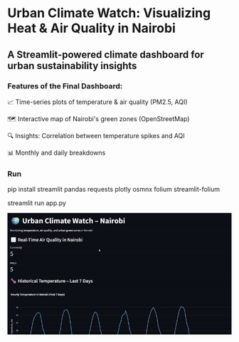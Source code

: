 # Urban Climate Watch: Visualizing Heat & Air Quality in Nairobi
## A Streamlit-powered climate dashboard for urban sustainability insights

### Features of the Final Dashboard:
📈 Time-series plots of temperature & air quality (PM2.5, AQI)

🗺️ Interactive map of Nairobi's green zones (OpenStreetMap)

🔍 Insights: Correlation between temperature spikes and AQI

📊 Monthly and daily breakdowns

### Run
pip install streamlit pandas requests plotly osmnx folium streamlit-folium

streamlit run app.py

![Output](media/Output.gif)

